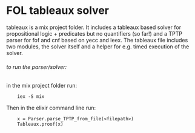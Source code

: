 # FOL tableaux solver

tableaux is a mix project folder. It includes a tableaux based solver for propositional logic + predicates but no quantifiers (so far!) and a TPTP parser for fof and cnf based on yecc and leex.
The tableaux file includes two modules, the solver itself and a helper for e.g. timed execution of the solver.

###### to run the parser/solver:
in the mix project folder run:
```
    iex -S mix
```
Then in the elixir command line run:
```
    x = Parser.parse_TPTP_from_file(<filepath>)
    Tableaux.proof(x)
```
